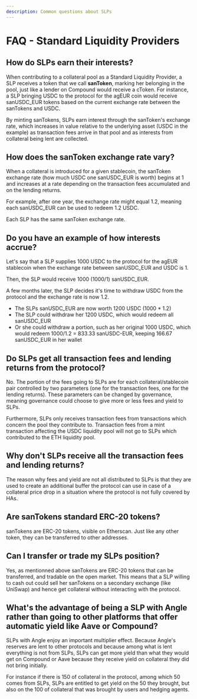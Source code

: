```yaml
---
description: Common questions about SLPs
---
```


# FAQ - Standard Liquidity Providers

## How do SLPs earn their interests?

When contributing to a collateral pool as a Standard Liquidity Provider, a SLP receives a token that we call **sanToken**, marking her belonging in the pool, just like a lender on Compound would receive a cToken. For instance, a SLP bringing USDC to the protocol for the agEUR coin would receive sanUSDC\_EUR tokens based on the current exchange rate between the sanTokens and USDC. 

By minting sanTokens, SLPs earn interest through the sanToken's exchange rate, which increases in value relative to the underlying asset \(USDC in the example\) as transaction fees arrive in that pool and as interests from collateral being lent are collected.

## How does the sanToken exchange rate vary?

When a collateral is introduced for a given stablecoin, the sanToken exchange rate \(how much USDC one sanUSDC\_EUR is worth\) begins at 1 and increases at a rate depending on the transaction fees accumulated and on the lending returns. 

For example, after one year, the exchange rate might equal 1.2, meaning each sanUSDC\_EUR can be used to redeem 1.2 USDC.

Each SLP has the same sanToken exchange rate.

## Do you have an example of how interests accrue?

Let's say that a SLP supplies 1000 USDC to the protocol for the agEUR stablecoin when the exchange rate between sanUSDC\_EUR and USDC is 1. 

Then, the SLP would receive 1000 \(1000/1\) sanUSDC\_EUR.

A few months later, the SLP decides it's time to withdraw USDC from the protocol and the exchange rate is now 1.2.

* The SLPs sanUSDC\_EUR are now worth 1200 USDC \(1000 \* 1.2\)
* The SLP could withdraw her 1200 USDC, which would redeem all sanUSDC\_EUR
* Or she could withdraw a portion, such as her original 1000 USDC, which would redeem 1000/1.2 = 833.33 sanUSDC-EUR, keeping 166.67 sanUSDC\_EUR in her wallet

## Do SLPs get all transaction fees and lending returns from the protocol?

No. The portion of the fees going to SLPs are for each collateral/stablecoin pair controlled by two parameters \(one for the transaction fees, one for the lending returns\). These parameters can be changed by governance, meaning governance could choose to give more or less fees and yield to SLPs. 

Furthermore, SLPs only receives transaction fees from transactions which concern the pool they contribute to. Transaction fees from a mint transaction affecting the USDC liquidity pool will not go to SLPs which contributed to the ETH liquidity pool.

## Why don't SLPs receive all the transaction fees and lending returns?

The reason why fees and yield are not all distributed to SLPs is that they are used to create an additional buffer the protocol can use in case of a collateral price drop in a situation where the protocol is not fully covered by HAs.

## Are sanTokens standard ERC-20 tokens?

sanTokens are ERC-20 tokens, visible on Etherscan. Just like any other token, they can be transferred to other addresses.

## Can I transfer or trade my SLPs position?

Yes, as mentionned above sanTokens are ERC-20 tokens that can be transferred, and tradable on the open market. This means that a SLP willing to cash out could sell her sanTokens on a secondary exchange \(like UniSwap\) and hence get collateral without interacting with the protocol. 

## What's the advantage of being a SLP with Angle rather than going to other platforms that offer automatic yield like Aave or Compound?

SLPs with Angle enjoy an important multiplier effect. Because Angle's reserves are lent to other protocols and because among what is lent everything is not from SLPs, SLPs can get more yield than what they would get on Compound or Aave because they receive yield on collateral they did not bring initially.

For instance if there is 150 of collateral in the protocol, among which 50 comes from SLPs, SLPs are entitled to get yield on the 50 they brought, but also on the 100 of collateral that was brought by users and hedging agents.

